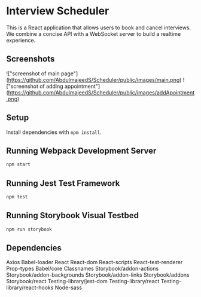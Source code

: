 # Interview Scheduler
This is a React application that allows users to book and cancel interviews. We combine a concise API with a WebSocket server to build a realtime experience.

## Screenshots
!["screenshot of main page"] (https://github.com/AbdulmajeedS/Scheduler/public/images/main.png)
!["screenshot of adding appointment"] (https://github.com/AbdulmajeedS/Scheduler/public/images/addApointment.png)

## Setup

Install dependencies with `npm install`.

## Running Webpack Development Server

```sh
npm start
```

## Running Jest Test Framework

```sh
npm test
```

## Running Storybook Visual Testbed

```sh
npm run storybook
```
## Dependencies 
Axios
Babel-loader
React
React-dom
React-scripts
React-test-renderer
Prop-types
Babel/core
Classnames
Storybook/addon-actions
Storybook/addon-backgrounds
Storybook/addon-links
Storybook/addons
Storybook/react
Testing-library/jest-dom
Testing-library/react
Testing-library/react-hooks
Node-sass 